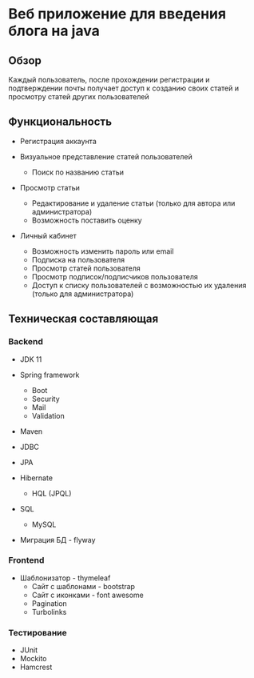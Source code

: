 # Веб приложение для введения блога на java

## Обзор
Каждый пользователь, после прохождении регистрации и подтверждении почты 
получает доступ к созданию своих статей и просмотру статей других пользователей

## Функциональность

* Регистрация аккаунта 

* Визуальное представление статей пользователей
   * Поиск по названию статьи

* Просмотр статьи
   * Редактирование и удаление статьи
    (только для автора или администратора)
   * Возможность поставить оценку
   
* Личный кабинет
   * Возможность изменить пароль или email
   * Подписка на пользователя
   * Просмотр статей пользователя
   * Просмотр подписок/подписчиков пользователя
   * Доступ к списку пользователей с возможностью их удаления
   (только для администратора)
   
## Техническая составляющая
### Backend

* JDK 11

* Spring framework
  * Boot
  * Security
  * Mail
  * Validation

* Maven
* JDBC
* JPA

* Hibernate
  * HQL (JPQL)

* SQL
  * MySQL
 
* Миграция БД - flyway

### Frontend

* Шаблонизатор - thymeleaf
  * Сайт с шаблонами - bootstrap
  * Сайт с иконками - font awesome
  * Pagination
  * Turbolinks
 
### Тестирование

* JUnit
* Mockito
* Hamcrest



